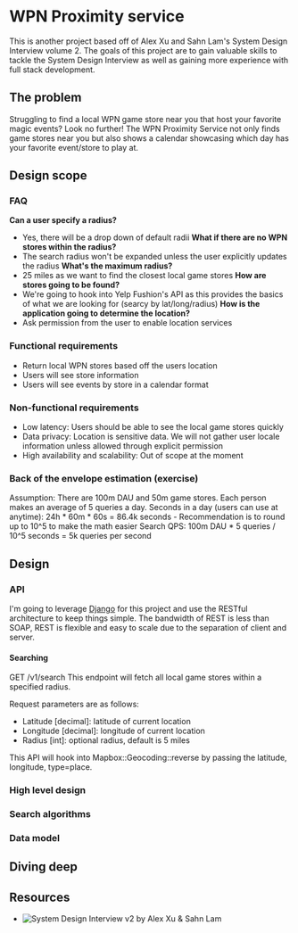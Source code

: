 # WPN Proximity service
This is another project based off of Alex Xu and Sahn Lam's System Design Interview volume 2. The goals of this project are to gain valuable skills to tackle the System Design Interview as well as gaining more experience with full stack development.

## The problem
Struggling to find a local WPN game store near you that host your favorite magic events? Look no further! The WPN Proximity Service not only finds game stores near you but also shows a calendar showcasing which day has your favorite event/store to play at.

## Design scope
### FAQ
**Can a user specify a radius?**
- Yes, there will be a drop down of default radii
**What if there are no WPN stores within the radius?**
- The search radius won't be expanded unless the user explicitly updates the radius
**What's the maximum radius?**
- 25 miles as we want to find the closest local game stores
**How are stores going to be found?**
- We're going to hook into Yelp Fushion's API as this provides the basics of what we are looking for (searcy by lat/long/radius)
**How is the application going to determine the location?**
- Ask permission from the user to enable location services

### Functional requirements
- Return local WPN stores based off the users location
- Users will see store information
- Users will see events by store in a calendar format

### Non-functional requirements
- Low latency: Users should be able to see the local game stores quickly
- Data privacy: Location is sensitive data. We will not gather user locale information unless allowed through explicit permission
- High availability and scalability: Out of scope at the moment

### Back of the envelope estimation (exercise)
Assumption: There are 100m DAU and 50m game stores. Each person makes an average of 5 queries a day.
Seconds in a day (users can use at anytime): 24h * 60m * 60s = 86.4k seconds
    - Recommendation is to round up to 10^5 to make the math easier
Search QPS: 100m DAU * 5 queries / 10^5 seconds = 5k queries per second

## Design
### API
I'm going to leverage [Django](https://www.djangoproject.com/) for this project and use the RESTful architecture to keep things simple. The bandwidth of REST is less than SOAP, REST is flexible and easy to scale due to the separation of client and server.

#### Searching
GET /v1/search
This endpoint will fetch all local game stores within a specified radius.

Request parameters are as follows:
- Latitude [decimal]: latitude of current location
- Longitude [decimal]: longitude of current location
- Radius [int]: optional radius, default is 5 miles

This API will hook into Mapbox::Geocoding::reverse by passing the latitude, longitude, type=place.


### High level design
### Search algorithms
### Data model
## Diving deep

## Resources
- ![System Design Interview v2 by Alex Xu & Sahn Lam](https://bytebytego.com/)